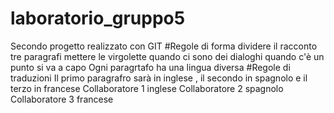 # laboratorio_gruppo5
Secondo progetto realizzato con GIT 
#Regole di forma
dividere il racconto tre paragrafi 
mettere le virgolette quando ci sono dei dialoghi 
quando c'è un punto si va a capo 
Ogni paragrtafo ha una lingua diversa
#Regole di traduzioni 
Il primo paragrafro sarà in inglese , il secondo in  spagnolo e il terzo in francese 
Collaboratore 1  inglese 
Collaboratore 2 spagnolo
Collaboratore 3 francese

